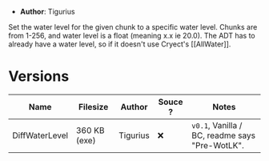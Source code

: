 - **Author**: Tigurius

Set the water level for the given chunk to a specific water level. Chunks are from 1-256, and water level is a float (meaning x.x ie 20.0). The ADT has to already have a water level, so if it doesn't use Cryect's [[AllWater]].

# Versions

| Name           | Filesize     | Author   | Souce ? | Notes |
| -------------- | ------------ | -------- | ------- | ----- |
| DiffWaterLevel | 360 KB (exe) | Tigurius | ❌      | `v0.1`, <span class="vanilla">Vanilla</span> / <span class="bc">BC</span>, readme says "Pre-WotLK".      |
